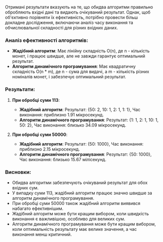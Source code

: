 Отримані результати вказують на те, що обидва алгоритми правильно обробляють вхідні дані та видають очікуваний результат. Однак, щоб об'єктивно порівняти їх ефективність, потрібно провести більш докладне дослідження, включаючи аналіз часу виконання та обчислювальної складності для різних вхідних даних.

### Аналіз ефективності алгоритмів:

- **Жадібний алгоритм**: Має лінійну складність O(n), де n - кількість монет, і працює швидше, але не завжди гарантує оптимальний результат.
- **Алгоритм динамічного програмування**: Має квадратичну складність O(n * m), де n - сума для видачі, а m - кількість різних номіналів монет, і забезпечує оптимальний результат.

### Результати:

1. **При обробці суми 113**:
   - **Жадібний алгоритм**: Результат: {50: 2, 10: 1, 2: 1, 1: 1}, Час виконання: приблизно 1.91 мікросекунд.
   - **Алгоритм динамічного програмування**: Результат: {1: 1, 2: 1, 10: 1, 50: 2}, Час виконання: близько 34.09 мікросекунд.

2. **При обробці суми 50000**:
   - **Жадібний алгоритм**: Результат: {50: 1000}, Час виконання: приблизно 2.15 мікросекунд.
   - **Алгоритм динамічного програмування**: Результат: {50: 1000}, Час виконання: близько 15.67 мілісекунд.

### Висновки:

- Обидва алгоритми забезпечують очікуваний результат для обох вхідних сум.
- У випадку суми 113, жадібний алгоритм працює значно швидше за алгоритм динамічного програмування.
- При обробці суми 50000 також жадібний алгоритм виявився набагато ефективнішим.
- Жадібний алгоритм може бути кращим вибором, коли швидкість виконання є важливішою, особливо для великих сум.
- Алгоритм динамічного програмування може бути кращим вибором, коли оптимальність результату має велике значення, а час виконання менш критичний.
